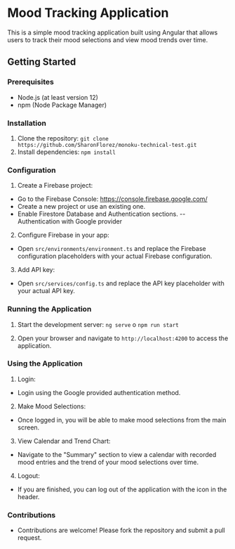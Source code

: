 # Mood Tracking Application

This is a simple mood tracking application built using Angular that allows users to track their mood selections and view mood trends over time.

## Getting Started

### Prerequisites

- Node.js (at least version 12)
- npm (Node Package Manager)

### Installation

1. Clone the repository: `git clone https://github.com/SharonFlorez/monoku-technical-test.git`
2. Install dependencies: `npm install`

### Configuration

1. Create a Firebase project:

- Go to the Firebase Console: https://console.firebase.google.com/
- Create a new project or use an existing one.
- Enable Firestore Database and Authentication sections.
  -- Authentication with Google provider

2. Configure Firebase in your app:

- Open `src/environments/environment.ts` and replace the Firebase configuration placeholders with your actual Firebase configuration.

3. Add API key:

- Open `src/services/config.ts` and replace the API key placeholder with your actual API key.

### Running the Application

1. Start the development server: `ng serve` o `npm run start`

2. Open your browser and navigate to `http://localhost:4200` to access the application.

### Using the Application

1. Login:

- Login using the Google provided authentication method.

2. Make Mood Selections:

- Once logged in, you will be able to make mood selections from the main screen.

3. View Calendar and Trend Chart:

- Navigate to the "Summary" section to view a calendar with recorded mood entries and the trend of your mood selections over time.

4. Logout:

- If you are finished, you can log out of the application with the icon in the header.

### Contributions

- Contributions are welcome! Please fork the repository and submit a pull request.
